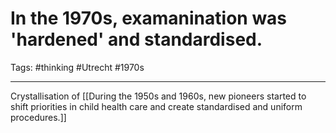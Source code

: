 # In the 1970s, examanination was 'hardened' and standardised.
Tags: #thinking #Utrecht #1970s 

---

Crystallisation of [[During the 1950s and 1960s, new pioneers started to shift priorities in child health care and create standardised and uniform procedures.]]